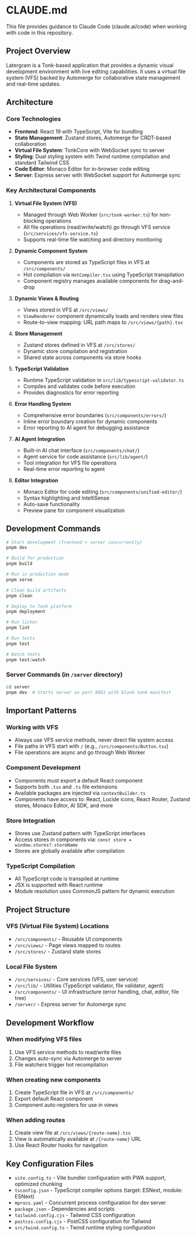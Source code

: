 # CLAUDE.md

This file provides guidance to Claude Code (claude.ai/code) when working with code in this
repository.

## Project Overview

Latergram is a Tonk-based application that provides a dynamic visual development environment with
live editing capabilities. It uses a virtual file system (VFS) backed by Automerge for collaborative
state management and real-time updates.

## Architecture

### Core Technologies

- **Frontend**: React 19 with TypeScript, Vite for bundling
- **State Management**: Zustand stores, Automerge for CRDT-based collaboration
- **Virtual File System**: TonkCore with WebSocket sync to server
- **Styling**: Dual styling system with Twind runtime compilation and standard Tailwind CSS
- **Code Editor**: Monaco Editor for in-browser code editing
- **Server**: Express server with WebSocket support for Automerge sync

### Key Architectural Components

1. **Virtual File System (VFS)**
   - Managed through Web Worker (`src/tonk-worker.ts`) for non-blocking operations
   - All file operations (read/write/watch) go through VFS service (`src/services/vfs-service.ts`)
   - Supports real-time file watching and directory monitoring

2. **Dynamic Component System**
   - Components are stored as TypeScript files in VFS at `/src/components/`
   - Hot compilation via `HotCompiler.tsx` using TypeScript transpilation
   - Component registry manages available components for drag-and-drop

3. **Dynamic Views & Routing**
   - Views stored in VFS at `/src/views/`
   - `ViewRenderer` component dynamically loads and renders view files
   - Route-to-view mapping: URL path maps to `/src/views/{path}.tsx`

4. **Store Management**
   - Zustand stores defined in VFS at `/src/stores/`
   - Dynamic store compilation and registration
   - Shared state across components via store hooks

5. **TypeScript Validation**
   - Runtime TypeScript validation in `src/lib/typescript-validator.ts`
   - Compiles and validates code before execution
   - Provides diagnostics for error reporting

6. **Error Handling System**
   - Comprehensive error boundaries (`src/components/errors/`)
   - Inline error boundary creation for dynamic components
   - Error reporting to AI agent for debugging assistance

7. **AI Agent Integration**
   - Built-in AI chat interface (`src/components/chat/`)
   - Agent service for code assistance (`src/lib/agent/`)
   - Tool integration for VFS file operations
   - Real-time error reporting to agent

8. **Editor Integration**
   - Monaco Editor for code editing (`src/components/unified-editor/`)
   - Syntax highlighting and IntelliSense
   - Auto-save functionality
   - Preview pane for component visualization

## Development Commands

```bash
# Start development (frontend + server concurrently)
pnpm dev

# Build for production
pnpm build

# Run in production mode
pnpm serve

# Clean build artifacts
pnpm clean

# Deploy to Tonk platform
pnpm deployment

# Run linter
pnpm lint

# Run tests
pnpm test

# Watch tests
pnpm test:watch
```

### Server Commands (in `/server` directory)

```bash
cd server
pnpm dev  # Starts server on port 8081 with blank.tonk manifest
```

## Important Patterns

### Working with VFS

- Always use VFS service methods, never direct file system access
- File paths in VFS start with `/` (e.g., `/src/components/Button.tsx`)
- File operations are async and go through Web Worker

### Component Development

- Components must export a default React component
- Supports both `.tsx` and `.ts` file extensions
- Available packages are injected via `contextBuilder.ts`
- Components have access to: React, Lucide icons, React Router, Zustand stores, Monaco Editor, AI
  SDK, and more

### Store Integration

- Stores use Zustand pattern with TypeScript interfaces
- Access stores in components via: `const store = window.stores?.storeName`
- Stores are globally available after compilation

### TypeScript Compilation

- All TypeScript code is transpiled at runtime
- JSX is supported with React runtime
- Module resolution uses CommonJS pattern for dynamic execution

## Project Structure

### VFS (Virtual File System) Locations

- `/src/components/` - Reusable UI components
- `/src/views/` - Page views mapped to routes
- `/src/stores/` - Zustand state stores

### Local File System

- `/src/services/` - Core services (VFS, user service)
- `/src/lib/` - Utilities (TypeScript validator, file validator, agent)
- `/src/components/` - UI infrastructure (error handling, chat, editor, file tree)
- `/server/` - Express server for Automerge sync

## Development Workflow

### When modifying VFS files

1. Use VFS service methods to read/write files
2. Changes auto-sync via Automerge to server
3. File watchers trigger hot recompilation

### When creating new components

1. Create TypeScript file in VFS at `/src/components/`
2. Export default React component
3. Component auto-registers for use in views

### When adding routes

1. Create view file at `/src/views/{route-name}.tsx`
2. View is automatically available at `/{route-name}` URL
3. Use React Router hooks for navigation

## Key Configuration Files

- `vite.config.ts` - Vite bundler configuration with PWA support, optimized chunking
- `tsconfig.json` - TypeScript compiler options (target: ESNext, module: ESNext)
- `mprocs.yaml` - Concurrent process configuration for dev server
- `package.json` - Dependencies and scripts
- `tailwind.config.cjs` - Tailwind CSS configuration
- `postcss.config.cjs` - PostCSS configuration for Tailwind
- `src/twind.config.ts` - Twind runtime styling configuration

